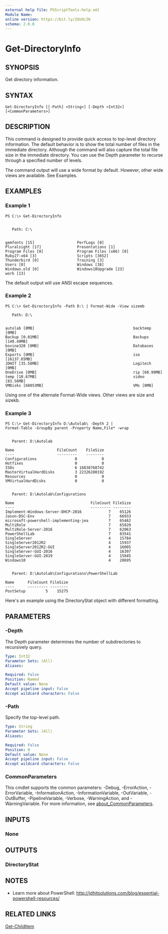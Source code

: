 ```yaml
---
external help file: PSScriptTools-help.xml
Module Name:
online version: https://bit.ly/2GU4iIK
schema: 2.0.0
---
```


# Get-DirectoryInfo

## SYNOPSIS
Get directory information.

## SYNTAX

```
Get-DirectoryInfo [[-Path] <String>] [-Depth <Int32>] [<CommonParameters>]
```

## DESCRIPTION
This command is designed to provide quick access to top-level directory information.
The default behavior is to show the total number of files in the immediate directory.
Although the command will also capture the total file size in the immediate directory.
You can use the Depth parameter to recurse through a specified number of levels.

The command output will use a wide format by default.
However, other wide views are available.
See Examples.

## EXAMPLES

### Example 1
```
PS C:\> Get-DirectoryInfo


   Path: C:\


gemfonts [15]                   PerfLogs [0]
Pluralsight [17]                Presentations [1]
Program Files [0]               Program Files (x86) [0]
Ruby27-x64 [3]                  Scripts [3652]
Thunderbird [0]                 Training [3]
Users [0]                       Windows [38]
Windows.old [0]                 Windows10Upgrade [23]
work [13]
```

The default output will use ANSI escape sequences.

### Example 2
```
PS C:\> Get-DirectoryInfo -Path D:\ | Format-Wide -View sizemb

   Path: D:\


autolab [0MB]                                            backtemp [0MB]
Backup [0.01MB]                                          Backups [140.49MB]
bovine320 [0MB]                                          Databases [0MB]
Exports [0MB]                                            iso [16137.65MB]
JDHIT [35.58MB]                                          Logitech [0MB]
OneDrive [0MB]                                           rip [60.99MB]
temp [10.67MB]                                           video [83.56MB]
VMDisks [68053MB]                                        VMs [0MB]
```

Using one of the alternate Format-Wide views.
Other views are size and sizekb.

### Example 3
```
PS C:\> Get-DirectoryInfo D:\Autolab\ -Depth 2 |
Format-Table -GroupBy parent -Property Name,File* -wrap


   Parent: D:\Autolab

Name                   FileCount    FileSize
----                   ---------    --------
Configurations                 0           0
Hotfixes                       0           0
ISOs                           6 16838768742
MasterVirtualHardDisks         3 22326280192
Resources                      0           0
VMVirtualHardDisks             0           0


   Parent: D:\Autolab\Configurations

Name                                  FileCount FileSize
----                                  --------- --------
Implement-Windows-Server-DHCP-2016            7    65126
Jason-DSC-Env                                 7    66933
microsoft-powershell-implementing-jea         7    65462
MultiRole                                     7    65820
MultiRole-Server-2016                         7    62063
PowerShellLab                                 7    83541
SingleServer                                  4    15784
SingleServer2012R2                            4    15937
SingleServer2012R2-GUI                        4    16005
SingleServer-GUI-2016                         4    16397
SingleServer-GUI-2019                         4    15845
Windows10                                     4    20695


   Parent: D:\Autolab\Configurations\PowerShellLab

Name      FileCount FileSize
----      --------- --------
PostSetup         5    15275
```

Here's an example using the DirectoryStat object with different formatting.

## PARAMETERS

### -Depth
The Depth parameter determines the number of subdirectories to recursively query.

```yaml
Type: Int32
Parameter Sets: (All)
Aliases:

Required: False
Position: Named
Default value: None
Accept pipeline input: False
Accept wildcard characters: False
```

### -Path
Specify the top-level path.

```yaml
Type: String
Parameter Sets: (All)
Aliases:

Required: False
Position: 0
Default value: None
Accept pipeline input: False
Accept wildcard characters: False
```

### CommonParameters
This cmdlet supports the common parameters: -Debug, -ErrorAction, -ErrorVariable, -InformationAction, -InformationVariable, -OutVariable, -OutBuffer, -PipelineVariable, -Verbose, -WarningAction, and -WarningVariable. For more information, see [about_CommonParameters](http://go.microsoft.com/fwlink/?LinkID=113216).

## INPUTS

### None
## OUTPUTS

### DirectoryStat
## NOTES
* Learn more about PowerShell: http://jdhitsolutions.com/blog/essential-powershell-resources/

## RELATED LINKS

[Get-ChildItem]()

